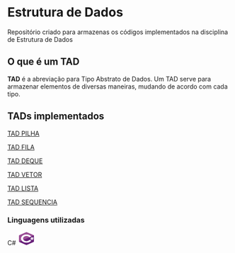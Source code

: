 # Estrutura de Dados
Repositório criado para armazenas os códigos implementados na disciplina de Estrutura de Dados

## O que é um TAD
**TAD** é a abreviação para Tipo Abstrato de Dados. Um TAD serve para armazenar elementos de diversas maneiras, mudando de acordo com cada tipo.

## TADs implementados
[TAD PILHA](https://github.com/arthurmelo777/ed/pilha)


[TAD FILA](https://github.com/arthurmelo777/ed/fila)


[TAD DEQUE](https://github.com/arthurmelo777/ed/deque)


[TAD VETOR](https://github.com/arthurmelo777/ed/vetor)


[TAD LISTA](https://github.com/arthurmelo777/ed/lista)


[TAD SEQUENCIA](https://github.com/arthurmelo777/ed/sequencia)

### Linguagens utilizadas
C#
<img alt="Arthur-Csharp" height="30" width="40" src="https://raw.githubusercontent.com/devicons/devicon/master/icons/csharp/csharp-original.svg">